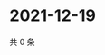 # 2021-12-19

共 0 条

<!-- BEGIN WEIBO -->
<!-- 最后更新时间 Sun Dec 19 2021 02:10:28 GMT+0800 (China Standard Time) -->

<!-- END WEIBO -->
